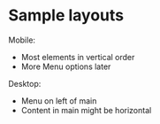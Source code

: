 # Sample layouts

Mobile:
- Most elements in vertical order
- More Menu options later

Desktop: 
- Menu on left of main
- Content in main might be horizontal


